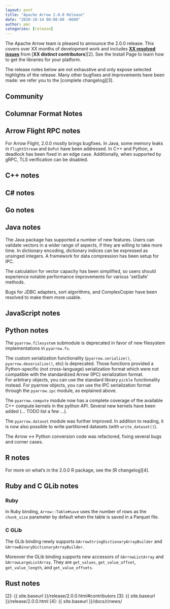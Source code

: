 ```yaml
---
layout: post
title: "Apache Arrow 2.0.0 Release"
date: "2020-10-14 00:00:00 -0600"
author: pmc
categories: [release]
---
```

<!--
{% comment %}
Licensed to the Apache Software Foundation (ASF) under one or more
contributor license agreements.  See the NOTICE file distributed with
this work for additional information regarding copyright ownership.
The ASF licenses this file to you under the Apache License, Version 2.0
(the "License"); you may not use this file except in compliance with
the License.  You may obtain a copy of the License at

http://www.apache.org/licenses/LICENSE-2.0

Unless required by applicable law or agreed to in writing, software
distributed under the License is distributed on an "AS IS" BASIS,
WITHOUT WARRANTIES OR CONDITIONS OF ANY KIND, either express or implied.
See the License for the specific language governing permissions and
limitations under the License.
{% endcomment %}
-->

<!--

To use this template:

* Update all "XX" values with the appropriate numbers (you can get the resolved issues and contributors count from `_release/2.0.0.md`)
* Fill in the various sections below. Note that the audience is the broader user community, not Arrow developers, so please write clearly using terms they will understand and care about. Delete any sections that don't have any content (as in, there are no changes to announce)
* Delete this introductory comment

 -->


The Apache Arrow team is pleased to announce the 2.0.0 release. This covers
over XX months of development work and includes [**XX resolved issues**][1]
from [**XX distinct contributors**][2]. See the Install Page to learn how to
get the libraries for your platform.

The release notes below are not exhaustive and only expose selected highlights
of the release. Many other bugfixes and improvements have been made: we refer
you to the [complete changelog][3].

## Community

<!-- Acknowledge and link to any new committers and PMC members since the last release. See previous release announcements for examples. -->

## Columnar Format Notes

## Arrow Flight RPC notes
For Arrow Flight, 2.0.0 mostly brings bugfixes. In Java, some memory leaks in `FlightStream` and `DoPut` have been addressed. In C++ and Python, a deadlock has been fixed in an edge case. Additionally, when supported by gRPC, TLS verification can be disabled.
## C++ notes

## C# notes

## Go notes

## Java notes
The Java package has supported a number of new features. 
Users can validate vectors in a wider range of aspects, if they are willing to take more time. 
In dictionary encoding, dictionary indices can be expressed as unsinged integers.
A framework for data compression has been setup for IPC.  

The calculation for vector capacity has been simplified, so users should experience notable performance
improvements for various 'setSafe' methods. 

Bugs for JDBC adapters, sort algorithms, and ComplexCopier have been resolved to make them more usable.
## JavaScript notes

## Python notes

The `pyarrow.filesystem` submodule is deprecated in favor of new filesystem
implementations in `pyarrow.fs`.

The custom serialization functionality (`pyarrow.serialize()`,
`pyarrow.deserialize()`, etc) is deprecated. Those functions provided a
Python-specific (not cross-language) serialization format which were not
compatible with the standardized Arrow (IPC) serialization format.  
For arbitrary objects, you can use the standard library ``pickle``
functionality instead. For pyarrow objects, you can use the IPC
serialization format through the ``pyarrow.ipc`` module, as explained
above.

The `pyarrow.compute` module now has a complete coverage of the available C++
compute kernels in the python API. Several new kernels have been added (... TODO
list a few ...).

The `pyarrow.dataset` module was further improved. In addition to reading,
it is now also possible to write partitioned datasets (with `write_dataset()`).

The Arrow <-> Python conversion code was refactored, fixing several bugs
and corner cases.


## R notes


For more on what’s in the 2.0.0 R package, see the [R changelog][4].

## Ruby and C GLib notes

### Ruby

In Ruby binding, `Arrow::Table#save` uses the number of rows as the `chunk_size` parameter by default when the table is saved in a Parquet file.

### C GLib

The GLib binding newly supports `GArrowStringDictionaryArrayBuilder` and `GArrowBinaryDictionaryArrayBuilder`.

Moreover the GLib binding supports new accessors of `GArrowListArray` and `GArrowLargeListArray`.  They are `get_values`, `get_value_offset`, `get_value_length`, and `get_value_offsets`.

## Rust notes


[1]: https://issues.apache.org/jira/issues/?jql=project%20%3D%20ARROW%20AND%20status%20%3D%20Resolved%20AND%20fixVersion%20%3D%202.0.0
[2]: {{ site.baseurl }}/release/2.0.0.html#contributors
[3]: {{ site.baseurl }}/release/2.0.0.html
[4]: {{ site.baseurl }}/docs/r/news/
